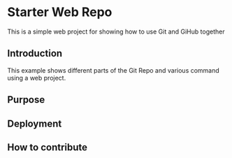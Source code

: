 # Starter Web Repo
This is a simple web project for showing how to use Git and GiHub together
## Introduction
 This example shows different parts of the Git Repo and various command using a web project.
## Purpose

## Deployment 

## How to contribute